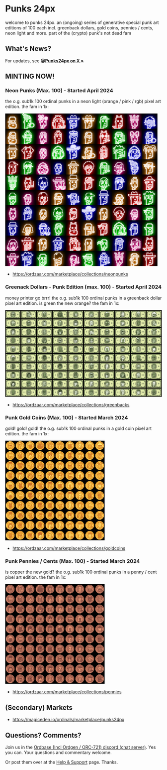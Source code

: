 
# Punks 24px

welcome to punks 24px. an (ongoing) series of generative special punk art editions of 100 each incl. greenback dollars, gold coins, pennies / cents, neon light and more.  part of the (crypto) punk's not dead fam


## What's News?

For updates, see [**@Punks24px on X »**](https://twitter.com/punks24px)



## MINTING NOW!


### Neon Punks (Max. 100) - Started April 2024

the o.g. sub1k 100 ordinal punks in a neon light (orange / pink / rgb) pixel art edition. the fam in 1x:

![](i/neon.png)

- <https://ordzaar.com/marketplace/collections/neonpunks>


### Greenack Dollars - Punk Edition (max. 100) - Started April 2024

money printer go brrr! the o.g. sub1k 100 ordinal punks in a greenback dollar pixel art edition. is green the new orange? the fam in 1x:

![](i/greenbacks.png)

- <https://ordzaar.com/marketplace/collections/greenbacks>


### Punk Gold Coins (Max. 100) - Started March 2024

gold! gold! gold! the o.g. sub1k 100 ordinal punks in a gold coin pixel art edition. the fam in 1x:

![](i/goldcoins.png)

- <https://ordzaar.com/marketplace/collections/goldcoins>


### Punk Pennies / Cents (Max. 100) - Started March 2024

is copper the new gold? the o.g. sub1k 100 ordinal punks in a penny / cent pixel art edition. the fam in 1x:

![](i/pennies.png)

- <https://ordzaar.com/marketplace/collections/pennies>





## (Secondary) Markets

- <https://magiceden.io/ordinals/marketplace/punks24px> 








## Questions? Comments?


Join us in the [Ordbase (Incl Ordgen / ORC-721) discord (chat server)](https://discord.gg/dDhvHKjm2t). Yes you can.
Your questions and commentary welcome.

Or post them over at the [Help & Support](https://github.com/geraldb/help) page. Thanks.

